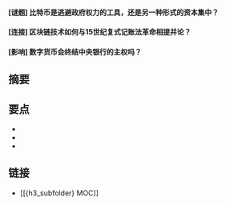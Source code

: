 #### [谜题] 比特币是逃避政府权力的工具，还是另一种形式的资本集中？


#### [连接] 区块链技术如何与15世纪复式记账法革命相提并论？


#### [影响] 数字货币会终结中央银行的主权吗？


## 摘要


## 要点

- 
- 
- 

## 链接

- [[{h3_subfolder} MOC]]
